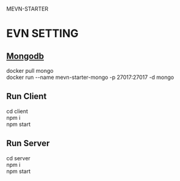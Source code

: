 MEVN-STARTER

# EVN SETTING  
  
## [Mongodb](https://hub.docker.com/_/mongo)  
docker pull mongo  
docker run --name mevn-starter-mongo -p 27017:27017 -d mongo  

## Run Client  
cd client  
npm i  
npm start  

## Run Server  
cd server  
npm i  
npm start  
